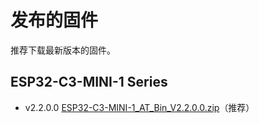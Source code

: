 发布的固件
=================

推荐下载最新版本的固件。

## ESP32-C3-MINI-1 Series

- v2.2.0.0 [ESP32-C3-MINI-1_AT_Bin_V2.2.0.0.zip](https://download.espressif.com/esp_at/firmware/ESP32C3/ESP32-C3-MINI-1_AT_Bin_V2.2.0.0.zip)（推荐）
